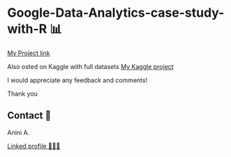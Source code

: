 # Google-Data-Analytics-case-study-with-R 📊

[My Project link](google-data-analytics-bellabeat-project.ipynb)

Also osted on Kaggle with full datasets [My Kaggle project](https://www.kaggle.com/code/jeanan/google-data-analytics-bellabeat-project?kernelSessionId=124091053)

I would appreciate any feedback and comments! 

Thank you

## Contact 🪪

Anini A.

[Linked profile 👨🏾‍🦲](https://www.linkedin.com/in/anini-amoakon)

